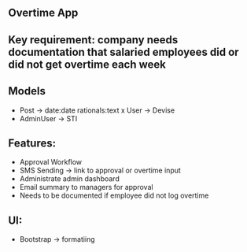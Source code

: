 ## Overtime App

## Key requirement: company needs documentation that salaried employees did or did not get overtime each week

## Models
- Post -> date:date rationals:text
x User -> Devise
- AdminUser -> STI

## Features:
- Approval Workflow
- SMS Sending -> link to approval or overtime input
- Administrate admin dashboard
- Email summary to managers for approval
- Needs to be documented if employee did not log overtime

## UI:
- Bootstrap -> formatiing